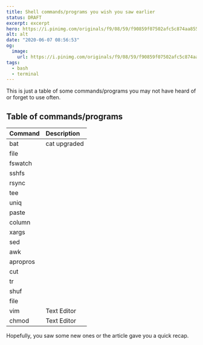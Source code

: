 ```yaml
---
title: Shell commands/programs you wish you saw earlier
status: DRAFT
excerpt: excerpt
hero: https://i.pinimg.com/originals/f9/08/59/f90859f07502afc5c874aa855b8db701.jpg
alt: alt
date: "2020-06-07 08:56:53"
og:
  image:
    url: https://i.pinimg.com/originals/f9/08/59/f90859f07502afc5c874aa855b8db701.jpg
tags:
  - bash
  - terminal
---
```


This is just a table of some commands/programs you may not have heard of or
forget to use often.

## Table of commands/programs

| Command  | Description  |
| :------- | :----------- |
| bat      | cat upgraded |
| file     |              |
| fswatch  |              |
| sshfs    |              |
| rsync    |              |
| tee      |              |
| uniq     |              |
| paste    |              |
| column   |              |
| xargs    |              |
| sed      |              |
| awk      |              |
| apropros |              |
| cut      |              |
| tr       |              |
| shuf     |              |
| file     |              |
| vim      | Text Editor  |
| chmod      | Text Editor  |

Hopefully, you saw some new ones or the article gave you a quick recap.
